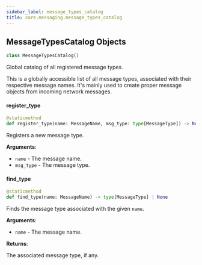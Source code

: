 ```yaml
---
sidebar_label: message_types_catalog
title: core.messaging.message_types_catalog
---
```


## MessageTypesCatalog Objects

```python
class MessageTypesCatalog()
```

Global catalog of all registered message types.

This is a globally accessible list of all message types, associated with their respective message names.
It&#x27;s mainly used to create proper message objects from incoming network messages.

#### register\_type

```python
@staticmethod
def register_type(name: MessageName, msg_type: type[MessageType]) -> None
```

Registers a new message type.

**Arguments**:

- `name` - The message name.
- `msg_type` - The message type.

#### find\_type

```python
@staticmethod
def find_type(name: MessageName) -> type[MessageType] | None
```

Finds the message type associated with the given ``name``.

**Arguments**:

- `name` - The message name.
  

**Returns**:

  The associated message type, if any.

